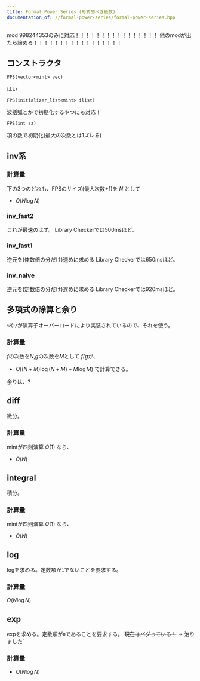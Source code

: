 ```yaml
---
title: Formal Power Series (形式的べき級数)
documentation_of: //formal-power-series/formal-power-series.hpp
---
```


mod 998244353のみに対応！！！！！！！！！！！！！！！！
他のmodが出たら諦めろ！！！！！！！！！！！！！！！！！

## コンストラクタ
```
FPS(vector<mint> vec)
```
はい

```
FPS(initializer_list<mint> ilist)
```
波括弧とかで初期化するやつにも対応！

```
FPS(int sz)
```
項の数で初期化(最大の次数とは1ズレる)

## inv系

### 計算量
下の3つのどれも、FPSのサイズ(最大次数+1)を $N$ として
- $O(N \log N)$

### inv_fast2
これが最速のはず。
Library Checkerでは500msほど。

### inv_fast1
逆元を(体数倍の分だけ)速めに求める
Library Checkerでは650msほど。

### inv_naive
逆元を(定数倍の分だけ)遅めに求める
Library Checkerでは920msほど。

## 多項式の除算と余り

`%`や`/`が演算子オーバーロードにより実装されているので、それを使う。

### 計算量
$f$の次数を$N$,$g$の次数を$M$として $f/g$が、
- $O((N+M)\log(N+M) + M\log M)$
で計算できる。

余りは、?

## diff
微分。

### 計算量
mintが四則演算 $O(1)$ なら、
- $O\left(N\right)$


## integral
積分。

### 計算量
mintが四則演算 $O(1)$ なら、
- $O\left(N\right)$

## log
logを求める。定数項が`1`でないことを要求する。

### 計算量
$O(N \log N)$

## exp
expを求める。定数項が`0`であることを要求する。
~~現在はバグっている！~~ → 治りました`

### 計算量

- $O(N \log N)$